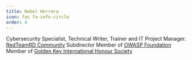 ```yaml
---
title: Nobel Herrera
icon: fas fa-info-circle
order: 4
---
```


Cybersecurity Specialist, Technical Writer, Trainer and IT Project Manager.
[RedTeamRD Community](RedTeamRD.github.io) Subdirector
Member of [OWASP Foundation](https://owasp.org/)
Member of [Golden Key International Honour Society](https://goldenkey.org/)
